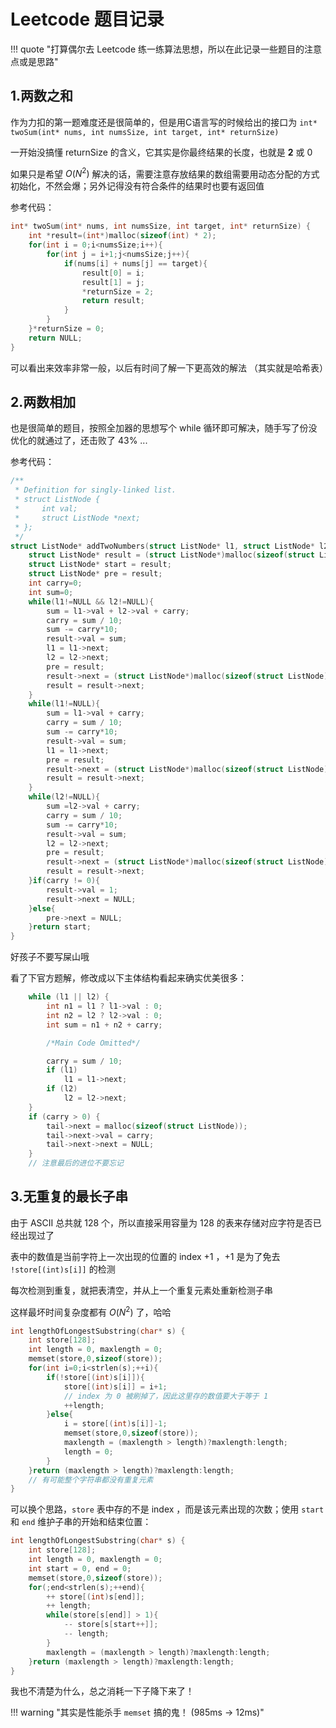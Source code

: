 
# Leetcode 题目记录

!!! quote "打算偶尔去 Leetcode 练一练算法思想，所以在此记录一些题目的注意点或是思路"

## 1.两数之和

作为力扣的第一题难度还是很简单的，但是用C语言写的时候给出的接口为 `int* twoSum(int* nums, int numsSize, int target, int* returnSize)` 

一开始没搞懂 returnSize 的含义，它其实是你最终结果的长度，也就是 **2** 或 0

如果只是希望 $O(N^2)$ 解决的话，需要注意存放结果的数组需要用动态分配的方式初始化，不然会爆；另外记得没有符合条件的结果时也要有返回值

参考代码：

```c
int* twoSum(int* nums, int numsSize, int target, int* returnSize) {
    int *result=(int*)malloc(sizeof(int) * 2);
    for(int i = 0;i<numsSize;i++){
        for(int j = i+1;j<numsSize;j++){
            if(nums[i] + nums[j] == target){
                result[0] = i;
                result[1] = j;
                *returnSize = 2;
                return result;
            }
        }
    }*returnSize = 0;
    return NULL;
}
```


可以看出来效率非常一般，以后有时间了解一下更高效的解法 （其实就是哈希表）

## 2.两数相加

也是很简单的题目，按照全加器的思想写个 while 循环即可解决，随手写了份没优化的就通过了，还击败了 43% ...

参考代码：

```c
/**
 * Definition for singly-linked list.
 * struct ListNode {
 *     int val;
 *     struct ListNode *next;
 * };
 */
struct ListNode* addTwoNumbers(struct ListNode* l1, struct ListNode* l2) {
    struct ListNode* result = (struct ListNode*)malloc(sizeof(struct ListNode));
    struct ListNode* start = result;
    struct ListNode* pre = result;
    int carry=0;
    int sum=0;
    while(l1!=NULL && l2!=NULL){
        sum = l1->val + l2->val + carry;
        carry = sum / 10;
        sum -= carry*10;
        result->val = sum;
        l1 = l1->next;
        l2 = l2->next;
        pre = result;
        result->next = (struct ListNode*)malloc(sizeof(struct ListNode));
        result = result->next;
    }
    while(l1!=NULL){
        sum = l1->val + carry;
        carry = sum / 10;
        sum -= carry*10;
        result->val = sum;
        l1 = l1->next;
        pre = result;
        result->next = (struct ListNode*)malloc(sizeof(struct ListNode));
        result = result->next;
    }
    while(l2!=NULL){
        sum =l2->val + carry;
        carry = sum / 10;
        sum -= carry*10;
        result->val = sum;
        l2 = l2->next;
        pre = result;
        result->next = (struct ListNode*)malloc(sizeof(struct ListNode));
        result = result->next;
    }if(carry != 0){
        result->val = 1;
        result->next = NULL;
    }else{
        pre->next = NULL;
    }return start;
}
```

好孩子不要写屎山哦

看了下官方题解，修改成以下主体结构看起来确实优美很多：

```C
    while (l1 || l2) {
        int n1 = l1 ? l1->val : 0;
        int n2 = l2 ? l2->val : 0;
        int sum = n1 + n2 + carry;

        /*Main Code Omitted*/

        carry = sum / 10;
        if (l1)
            l1 = l1->next;
        if (l2)
            l2 = l2->next;
    }
    if (carry > 0) {
        tail->next = malloc(sizeof(struct ListNode));
        tail->next->val = carry;
        tail->next->next = NULL;
    }
    // 注意最后的进位不要忘记
```

## 3.无重复的最长子串

由于 ASCII 总共就 128 个，所以直接采用容量为 128 的表来存储对应字符是否已经出现过了

表中的数值是当前字符上一次出现的位置的 index +1 ，+1 是为了免去 `!store[(int)s[i]]` 的检测

每次检测到重复，就把表清空，并从上一个重复元素处重新检测子串

这样最坏时间复杂度都有 $O(N^2)$ 了，哈哈

```c
int lengthOfLongestSubstring(char* s) {
    int store[128];
    int length = 0, maxlength = 0;
    memset(store,0,sizeof(store));
    for(int i=0;i<strlen(s);++i){
        if(!store[(int)s[i]]){
            store[(int)s[i]] = i+1; 
            // index 为 0 被刷掉了，因此这里存的数值要大于等于 1
            ++length;
        }else{
            i = store[(int)s[i]]-1;
            memset(store,0,sizeof(store));
            maxlength = (maxlength > length)?maxlength:length;
            length = 0;
        }
    }return (maxlength > length)?maxlength:length;
    // 有可能整个字符串都没有重复元素
}
```

可以换个思路，`store` 表中存的不是 index ，而是该元素出现的次数；使用 `start` 和 `end` 维护子串的开始和结束位置：

```c
int lengthOfLongestSubstring(char* s) {
    int store[128];
    int length = 0, maxlength = 0;
    int start = 0, end = 0;
    memset(store,0,sizeof(store));
    for(;end<strlen(s);++end){
        ++ store[(int)s[end]];
        ++ length;
        while(store[s[end]] > 1){
            -- store[s[start++]];
            -- length;
        }
        maxlength = (maxlength > length)?maxlength:length;
    }return (maxlength > length)?maxlength:length;
}
```

我也不清楚为什么，总之消耗一下子降下来了！

!!! warning "其实是性能杀手 `memset` 搞的鬼！ (985ms -> 12ms)"

